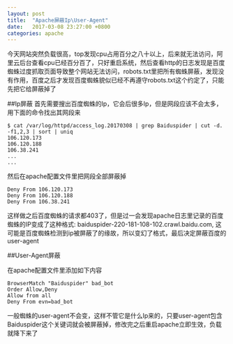 ```yaml
---
layout: post
title:  "Apache屏蔽Ip\User-Agent"
date:   2017-03-08 23:27:00 +0800
categories: apache
---
```


今天网站突然负载很高，top发现cpu占用百分之八十以上，后来就无法访问，阿里云后台查看cpu已经百分百了，只好重启系统，然后查看http的日志发现是百度蜘蛛过度抓取页面导致整个网站无法访问，robots.txt里把所有蜘蛛屏蔽，发现没有作用，百度之后才发现百度蜘蛛貌似已经不再遵守robots.txt这个约定了，只能先把它给屏蔽掉了

##Ip屏蔽
首先需要搜出百度蜘蛛的Ip，它会后很多Ip，但是网段应该不会太多，用下面的命令找出其网段来
```
$ cat /var/log/httpd/access_log.20170308 | grep Baiduspider | cut -d. -f1,2,3 | sort | uniq
106.120.173
106.120.188
106.38.241
...
...

```
然后在apache配置文件里把网段全部屏蔽掉
```
Deny From 106.120.173
Deny From 106.120.188
Deny From 106.38.241
```

这样做之后百度蜘蛛的请求都403了，但是过一会发现apache日志里记录的百度蜘蛛的IP变成了这种格式: baiduspider-220-181-108-102.crawl.baidu.com, 这可能是百度蜘蛛检测到ip被屏蔽了的缘故，所以变幻了格式，最后决定屏蔽百度的user-agent

##User-Agent屏蔽

在apache配置文件里添加如下内容
```
BrowserMatch "Baiduspider" bad_bot
Order Allow,Deny
Allow from all
Deny From evn=bad_bot
```

一般蜘蛛的user-agent不会变，这样不管它是什么Ip来的，只要user-agent包含Baiduspider这个关键词就会被屏蔽掉，修改完之后重启apache立即生效，负载就降下来了

